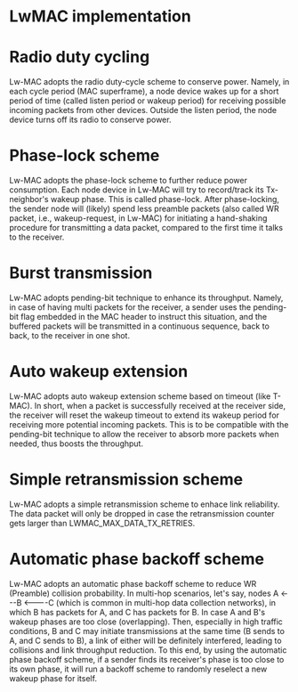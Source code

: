 LwMAC implementation
====================

# Radio duty cycling

Lw-MAC adopts the radio duty-cycle scheme to conserve power. Namely, in each cycle period (MAC superframe), a node device wakes up for a short period of time (called listen period or wakeup period) for receiving possible incoming packets from other devices. Outside the listen period, the node device turns off its radio to conserve power.

# Phase-lock scheme

Lw-MAC adopts the phase-lock scheme to further reduce power consumption. Each node device in Lw-MAC will try to record/track its Tx-neighbor's wakeup phase. This is called phase-lock. After phase-locking, the sender node will (likely) spend less preamble packets (also called WR packet, i.e., wakeup-request, in Lw-MAC) for initiating a hand-shaking procedure for transmitting a data packet, compared to the first time it talks to the receiver.

# Burst transmission

Lw-MAC adopts pending-bit technique to enhance its throughput. Namely, in case of having multi packets for the receiver, a sender uses the pending-bit flag embedded in the MAC header to instruct this situation, and the buffered packets will be transmitted in a continuous sequence, back to back, to the receiver in one shot.

# Auto wakeup extension

Lw-MAC adopts auto wakeup extension scheme based on timeout (like T-MAC). In short, when a packet is successfully received at the receiver side, the receiver will reset the wakeup timeout to extend its wakeup period for receiving more potential incoming packets. This is to be compatible with the pending-bit technique to allow the receiver to absorb more packets when needed, thus boosts the throughput.

# Simple retransmission scheme

Lw-MAC adopts a simple retransmission scheme to enhace link reliability. The data packet will only be dropped in case the retransmission counter gets larger than LWMAC_MAX_DATA_TX_RETRIES.

# Automatic phase backoff scheme

Lw-MAC adopts an automatic phase backoff scheme to reduce WR (Preamble) collision probability. In multi-hop scenarios, let's say, nodes A <---B <----C (which is common in multi-hop data collection networks), in which B has packets for A, and C has packets for B. In case A and B's wakeup phases are too close (overlapping). Then, especially in high traffic conditions, B and C may initiate transmissions at the same time (B sends to A, and C sends to B), a link of either will be definitely interfered, leading to collisions and link throughput reduction. To this end, by using the automatic phase backoff scheme, if a sender finds its receiver's phase is too close to its own phase, it will run a backoff scheme to randomly reselect a new wakeup phase for itself.
